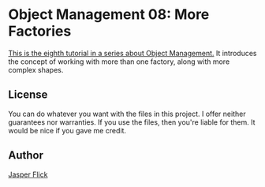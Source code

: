 # Object Management 08: More Factories

[This is the eighth tutorial in a series about Object Management.](https://catlikecoding.com/unity/tutorials/object-management/more-factories/) It introduces the concept of working with more than one factory, along with more complex shapes.

## License

You can do whatever you want with the files in this project. I offer neither guarantees nor warranties. If you use the files, then you're liable for them. It would be nice if you gave me credit.

## Author

[Jasper Flick](https://catlikecoding.com/jasper-flick/)